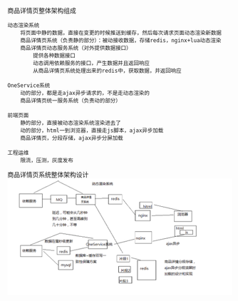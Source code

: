 
商品详情页整体架构组成

	动态渲染系统
		将页面中静的数据，直接在变更的时候推送到缓存，然后每次请求页面动态渲染新数据
		商品详情页系统（负责静的部分）：被动接收数据，存储redis，nginx+lua动态渲染
		商品详情页动态服务系统（对外提供数据接口）
			提供各种数据接口
			动态调用依赖服务的接口，产生数据并且返回响应
			从商品详情页系统处理出来的redis中，获取数据，并返回响应
			
	OneService系统
		动的部分，都是走ajax异步请求的，不是走动态渲染的
		商品详情页统一服务系统（负责动的部分）
		
	前端页面
		静的部分，直接被动态渲染系统渲染进去了
		动的部分，html一到浏览器，直接走js脚本，ajax异步加载
		商品详情页，分段存储，ajax异步分屏加载
		
	工程运维
		限流，压测，灰度发布

商品详情页系统整体架构设计
![](商品详情页系统整体架构设计.png)